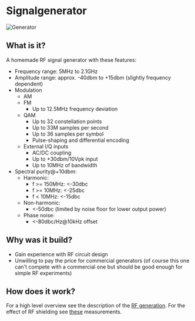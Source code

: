 # Signalgenerator

![Generator](../Pictures/Generator.jpg)

## What is it?
A homemade RF signal generator with these features:
* Frequency range: 5MHz to 2.1GHz
* Amplitude range: approx. -40dbm to +15dbm (slightly frequency dependent)
* Modulation
  * AM
  * FM
    * Up to 12.5MHz frequency deviation
  * QAM
    * Up to 32 constellation points
    * Up to 33M samples per second
    * Up to 36 samples per symbol
    * Pulse-shaping and differential encoding
  * External I/Q inputs
    * AC/DC coupling
    * Up to +30dbm/10Vpk input
    * Up to 10MHz of bandwidth
* Spectral purity@+10dbm:
  * Harmonic:
    * f >= 150MHz: <-30dbc
    * f >= 10MHz: <-25dbc
    * f < 10MHz: <-15dbc
  * Non-harmonic:
    * <-50dbc (limited by noise floor for lower output power)
  * Phase noise:
    * <-80dbc/Hz@10kHz offset
    
    
## Why was it build?
* Gain experience with RF circuit design
* Unwilling to pay the price for commercial generators (of course this one can't compete with a commercial one but should be good enough for simple RF experiments)

## How does it work?
For a high level overview see the description of the [RF generation](Documentation/RF.md).
For the effect of RF shielding see [these](Documentation/Shielding.md) measurements.
